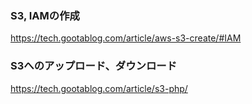 ### S3, IAMの作成
https://tech.gootablog.com/article/aws-s3-create/#IAM

### S3へのアップロード、ダウンロード
https://tech.gootablog.com/article/s3-php/

